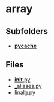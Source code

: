 # array

## Subfolders

- [__pycache__](__pycache__)

## Files

- [__init__.py](__init__.py)
- [_aliases.py](_aliases.py)
- [linalg.py](linalg.py)
